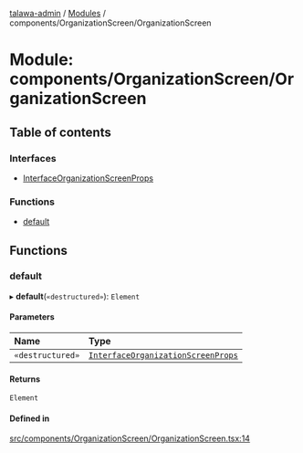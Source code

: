 [talawa-admin](../README.md) / [Modules](../modules.md) / components/OrganizationScreen/OrganizationScreen

# Module: components/OrganizationScreen/OrganizationScreen

## Table of contents

### Interfaces

- [InterfaceOrganizationScreenProps](../interfaces/components_OrganizationScreen_OrganizationScreen.InterfaceOrganizationScreenProps.md)

### Functions

- [default](components_OrganizationScreen_OrganizationScreen.md#default)

## Functions

### default

▸ **default**(`«destructured»`): `Element`

#### Parameters

| Name | Type |
| :------ | :------ |
| `«destructured»` | [`InterfaceOrganizationScreenProps`](../interfaces/components_OrganizationScreen_OrganizationScreen.InterfaceOrganizationScreenProps.md) |

#### Returns

`Element`

#### Defined in

[src/components/OrganizationScreen/OrganizationScreen.tsx:14](https://github.com/duplixx/talawa-admin/blob/cab80a8/src/components/OrganizationScreen/OrganizationScreen.tsx#L14)
